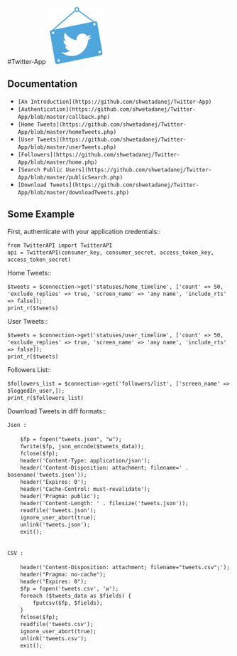 #Twitter-App
![Twitter-App Logo](/dist/images/if_twitter_313634.png)

Documentation
-------------
* `[An Introduction](https://github.com/shwetadanej/Twitter-App)`
* `[Authentication](https://github.com/shwetadanej/Twitter-App/blob/master/callback.php)`
* `[Home Tweets](https://github.com/shwetadanej/Twitter-App/blob/master/homeTweets.php)`
* `[User Tweets](https://github.com/shwetadanej/Twitter-App/blob/master/userTweets.php)`
* `[Followers](https://github.com/shwetadanej/Twitter-App/blob/master/home.php)`
* `[Search Public Users](https://github.com/shwetadanej/Twitter-App/blob/master/publicSearch.php)`
* `[Download Tweets](https://github.com/shwetadanej/Twitter-App/blob/master/downloadTweets.php)`

Some Example
------------

First, authenticate with your application credentials::

	from TwitterAPI import TwitterAPI
	api = TwitterAPI(consumer_key, consumer_secret, access_token_key, access_token_secret)

Home Tweets::

	$tweets = $connection->get('statuses/home_timeline', ['count' => 50, 'exclude_replies' => true, 'screen_name' => 'any name', 'include_rts' => false]);
	print_r($tweets)

User Tweets::

	$tweets = $connection->get('statuses/user_timeline', ['count' => 50, 'exclude_replies' => true, 'screen_name' => 'any name', 'include_rts' => false]);    
	print_r($tweets)

Followers List::

	$followers_list = $connection->get('followers/list', ['screen_name' => $loggedIn_user,]);
  	print_r($followers_list)

Download Tweets in diff formats::

	Json :

        $fp = fopen("tweets.json", "w");
        fwrite($fp, json_encode($tweets_data));
        fclose($fp);
        header('Content-Type: application/json');
        header('Content-Disposition: attachment; filename=' . basename('tweets.json'));
        header('Expires: 0');
        header('Cache-Control: must-revalidate');
        header('Pragma: public');
        header('Content-Length: ' . filesize('tweets.json'));
        readfile('tweets.json');
        ignore_user_abort(true);
        unlink('tweets.json');
        exit();

  
	CSV :

        header('Content-Disposition: attachment; filename="tweets.csv";');
        header("Pragma: no-cache");
        header("Expires: 0");
        $fp = fopen('tweets.csv', 'w');
        foreach ($tweets_data as $fields) {
            fputcsv($fp, $fields);
        }
        fclose($fp);
        readfile('tweets.csv');
        ignore_user_abort(true);
        unlink('tweets.csv');
        exit();

